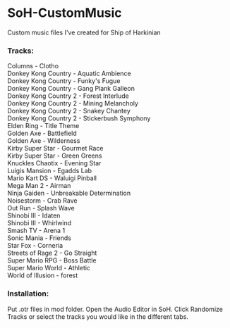 # SoH-CustomMusic
Custom music files I've created for Ship of Harkinian

### Tracks:

Columns - Clotho  
Donkey Kong Country - Aquatic Ambience  
Donkey Kong Country - Funky's Fugue  
Donkey Kong Country - Gang Plank Galleon  
Donkey Kong Country 2 - Forest Interlude  
Donkey Kong Country 2 - Mining Melancholy  
Donkey Kong Country 2 - Snakey Chantey  
Donkey Kong Country 2 - Stickerbush Symphony  
Elden Ring - Title Theme  
Golden Axe - Battlefield  
Golden Axe - Wilderness  
Kirby Super Star - Gourmet Race  
Kirby Super Star - Green Greens  
Knuckles Chaotix - Evening Star  
Luigis Mansion - Egadds Lab  
Mario Kart DS - Waluigi Pinball  
Mega Man 2 - Airman  
Ninja Gaiden - Unbreakable Determination  
Noisestorm - Crab Rave  
Out Run - Splash Wave  
Shinobi III - Idaten  
Shinobi III - Whirlwind  
Smash TV - Arena 1  
Sonic Mania - Friends  
Star Fox - Corneria  
Streets of Rage 2 - Go Straight  
Super Mario RPG - Boss Battle  
Super Mario World - Athletic  
World of Illusion - forest  

### Installation:
Put .otr files in mod folder.
Open the Audio Editor in SoH.
Click Randomize Tracks or select the tracks you would like in the different tabs.
